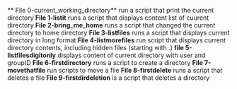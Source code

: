  ** File 0-current_working_directory** run a script that print the current directory
**File 1-listit** runs a script that displays content list of cuurent directory
**File 2-bring_me_home** runs a script that changed the current directory to home directory
**File 3-listfiles** runs a script that displays current directory in long format
**File 4-listmorefiles** run script that displays  current directory contents, including hidden files (starting with .)
**file 5-listfilesdigitonly** displays content of current directory with user and groupID
**File 6-firstdirectory** runs a script to create a directory
**File 7-movethatfile** run scripts to move a file
**File 8-firstdelete** runs a script that deletes a file
**File 9-firstdirdeletion** is a script that deletes a directory

